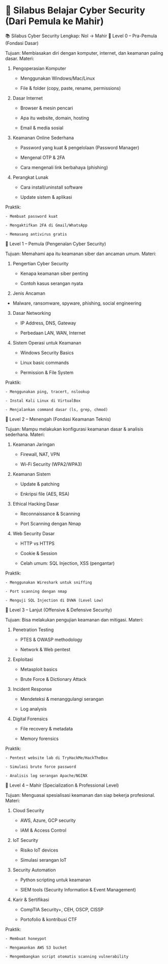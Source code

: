 # 📜 Silabus Belajar Cyber Security (Dari Pemula ke Mahir)

📚 Silabus Cyber Security Lengkap: Nol → Mahir
🔹 Level 0 – Pra-Pemula (Fondasi Dasar)

Tujuan: Membiasakan diri dengan komputer, internet, dan keamanan paling dasar.
Materi:

1. Pengoperasian Komputer

    - Menggunakan Windows/Mac/Linux

    - File & folder (copy, paste, rename, permissions)

2. Dasar Internet

    - Browser & mesin pencari

    - Apa itu website, domain, hosting

    - Email & media sosial

3. Keamanan Online Sederhana

    - Password yang kuat & pengelolaan (Password Manager)

    - Mengenal OTP & 2FA

    - Cara mengenali link berbahaya (phishing)

4. Perangkat Lunak

    - Cara install/uninstall software

    - Update sistem & aplikasi

  Praktik:

    - Membuat password kuat

    - Mengaktifkan 2FA di Gmail/WhatsApp

    - Memasang antivirus gratis

🔹 Level 1 – Pemula (Pengenalan Cyber Security)

Tujuan: Memahami apa itu keamanan siber dan ancaman umum.
Materi:

1. Pengertian Cyber Security

    - Kenapa keamanan siber penting

    - Contoh kasus serangan nyata

2. Jenis Ancaman

- Malware, ransomware, spyware, phishing, social engineering

3. Dasar Networking

    - IP Address, DNS, Gateway

    - Perbedaan LAN, WAN, Internet

4. Sistem Operasi untuk Keamanan

    - Windows Security Basics

    - Linux basic commands

    - Permission & File System

  Praktik:

    - Menggunakan ping, tracert, nslookup

    - Instal Kali Linux di VirtualBox

    - Menjalankan command dasar (ls, grep, chmod)

🔹 Level 2 – Menengah (Fondasi Keamanan Teknis)

Tujuan: Mampu melakukan konfigurasi keamanan dasar & analisis sederhana.
Materi:

1. Keamanan Jaringan

    - Firewall, NAT, VPN

    - Wi-Fi Security (WPA2/WPA3)

2. Keamanan Sistem

    - Update & patching

    - Enkripsi file (AES, RSA)

3. Ethical Hacking Dasar

    - Reconnaissance & Scanning

    - Port Scanning dengan Nmap

4. Web Security Dasar

    - HTTP vs HTTPS

    - Cookie & Session

    - Celah umum: SQL Injection, XSS (pengantar)

  Praktik:

    - Menggunakan Wireshark untuk sniffing

    - Port scanning dengan nmap

    - Menguji SQL Injection di DVWA (Level Low)

🔹 Level 3 – Lanjut (Offensive & Defensive Security)

Tujuan: Bisa melakukan pengujian keamanan dan mitigasi.
Materi:

1. Penetration Testing

    - PTES & OWASP methodology

    - Network & Web pentest

2. Exploitasi

    - Metasploit basics

    - Brute Force & Dictionary Attack

3. Incident Response

    - Mendeteksi & menanggulangi serangan

    - Log analysis

4. Digital Forensics

    -  File recovery & metadata

    - Memory forensics

  Praktik:

    - Pentest website lab di TryHackMe/HackTheBox

    - Simulasi brute force password

    - Analisis log serangan Apache/NGINX

🔹 Level 4 – Mahir (Specialization & Professional Level)

Tujuan: Menguasai spesialisasi keamanan dan siap bekerja profesional.
Materi:

1. Cloud Security

    - AWS, Azure, GCP security

    - IAM & Access Control

2. IoT Security

    - Risiko IoT devices

    - Simulasi serangan IoT

3. Security Automation

    - Python scripting untuk keamanan

    - SIEM tools (Security Information & Event Management)

4. Karir & Sertifikasi

    - CompTIA Security+, CEH, OSCP, CISSP

    - Portofolio & kontribusi CTF

  Praktik:

    - Membuat honeypot

    - Mengamankan AWS S3 bucket

    - Mengembangkan script otomatis scanning vulnerability
